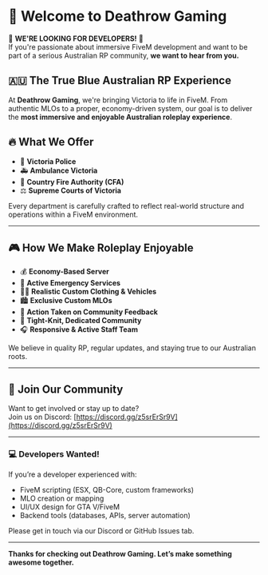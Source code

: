# 👋 Welcome to Deathrow Gaming

🚨 **WE'RE LOOKING FOR DEVELOPERS!** 🚨  
If you're passionate about immersive FiveM development and want to be part of a serious Australian RP community, **we want to hear from you.**

## 🇦🇺 The True Blue Australian RP Experience

At **Deathrow Gaming**, we're bringing Victoria to life in FiveM. From authentic MLOs to a proper, economy-driven system, our goal is to deliver the **most immersive and enjoyable Australian roleplay experience**.

## 🔥 What We Offer

- 🚓 **Victoria Police**
- 🚑 **Ambulance Victoria**
- 🚒 **Country Fire Authority (CFA)**
- ⚖️ **Supreme Courts of Victoria**

Every department is carefully crafted to reflect real-world structure and operations within a FiveM environment.

---

## 🎮 How We Make Roleplay Enjoyable

- 💰 **Economy-Based Server**  
- 👮 **Active Emergency Services**
- 🧍‍♂️ **Realistic Custom Clothing & Vehicles**
- 🏙️ **Exclusive Custom MLOs**
- 🧠 **Action Taken on Community Feedback**
- 🤝 **Tight-Knit, Dedicated Community**
- 🎧 **Responsive & Active Staff Team**

We believe in quality RP, regular updates, and staying true to our Australian roots.

---

## 📲 Join Our Community

Want to get involved or stay up to date?  
Join us on Discord: [https://discord.gg/z5srErSr9V](https://discord.gg/z5srErSr9V)

---

### 💻 Developers Wanted!

If you’re a developer experienced with:

- FiveM scripting (ESX, QB-Core, custom frameworks)
- MLO creation or mapping
- UI/UX design for GTA V/FiveM
- Backend tools (databases, APIs, server automation)

Please get in touch via our Discord or GitHub Issues tab.

---

**Thanks for checking out Deathrow Gaming. Let’s make something awesome together.**
